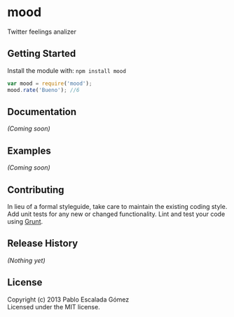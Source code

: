 # mood

Twitter feelings analizer

## Getting Started
Install the module with: `npm install mood`

```javascript
var mood = require('mood');
mood.rate('Bueno'); //6
```

## Documentation
_(Coming soon)_

## Examples
_(Coming soon)_

## Contributing
In lieu of a formal styleguide, take care to maintain the existing coding style. Add unit tests for any new or changed functionality. Lint and test your code using [Grunt](http://gruntjs.com/).

## Release History
_(Nothing yet)_

## License
Copyright (c) 2013 Pablo Escalada Gómez  
Licensed under the MIT license.
